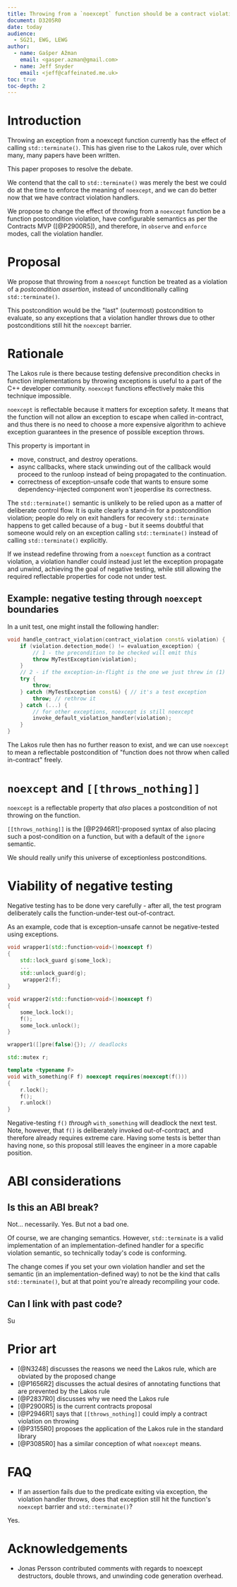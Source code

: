 ```yaml
---
title: Throwing from a `noexcept` function should be a contract violation.
document: D3205R0
date: today
audience:
  - SG21, EWG, LEWG
author:
  - name: Gašper Ažman
    email: <gasper.azman@gmail.com>
  - name: Jeff Snyder
    email: <jeff@caffeinated.me.uk>
toc: true
toc-depth: 2
---
```


<!--
TODO:
- remove the "Lakos Rule" references from the text.
- suggest throwing while an uncaught exception is in flight (such as from a
  destructor) is also a contract violation.
- bring up that we need to be able to enforce that handlers do not throw at
  compile time (Louis) - we have a paper for that, too
- mention that these kinds of postconditions need to be separately configurable

-->

# Introduction

Throwing an exception from a noexcept function currently has the effect of
calling `std::terminate()`. This has given rise to the Lakos rule, over which
many, many papers have been written.

This paper proposes to resolve the debate.

We contend that the call to `std::terminate()` was merely the best we could do
at the time to enforce the meaning of `noexcept`, and we can do better now that
we have contract violation handlers.

We propose to change the effect of throwing from a `noexcept` function be
a function postcondition violation, have configurable semantics as per the
Contracts MVP ([@P2900R5]), and therefore, in `observe` and `enforce` modes,
call the violation handler.

# Proposal

We propose that throwing from a `noexcept` function be treated as a violation
of a _postcondition assertion_, instead of unconditionally calling
`std::terminate()`.

This postcondition would be the "last" (outermost) postcondition to evaluate,
so any exceptions that a violation handler throws due to other postconditions
still hit the `noexcept` barrier.

# Rationale

The Lakos rule is there because testing defensive precondition checks in
function implementations by throwing exceptions is useful to a part of the C++
developer community. `noexcept` functions effectively make this technique
impossible.

`noexcept` is reflectable because it matters for exception safety. It means
that the function will not allow an exception to escape when called
in-contract, and thus there is no need to choose a more expensive algorithm to
achieve exception guarantees in the presence of possible exception throws.

This property is important in 

- move, construct, and destroy operations.
- async callbacks, where stack unwinding out of the callback would proceed to
  the runloop instead of being propagated to the continuation.
- correctness of exception-unsafe code that wants to ensure some
  dependency-injected component won't jeoperdise its correctness.

The `std::terminate()` semantic is unlikely to be relied upon as a matter of
deliberate control flow. It is quite clearly a stand-in for a postcondition
violation; people do rely on exit handlers for recovery `std::terminate`
happens to get called because of a bug - but it seems doubtful that someone
would rely on an exception calling `std::terminate()` instead of calling
`std::terminate()` explicitly.

If we instead redefine throwing from a `noexcept` function as a contract
violation, a violation handler could instead just let the exception propagate
and unwind, achieving the goal of negative testing, while still allowing the
required reflectable properties for code not under test.

## Example: negative testing through `noexcept` boundaries

In a unit test, one might install the following handler:

```cpp
void handle_contract_violation(contract_violation const& violation) {
    if (violation.detection_mode() != evaluation_exception) {
        // 1 - the precondition to be checked will emit this
        throw MyTestException(violation);
    }
    // 2 - if the exception-in-flight is the one we just threw in (1)
    try {
        throw;
    } catch (MyTestException const&) { // it's a test exception
        throw; // rethrow it
    } catch (...) {
        // for other exceptions, noexcept is still noexcept
        invoke_default_violation_handler(violation);
    }
}
```

The Lakos rule then has no further reason to exist, and we can use `noexcept`
to mean a reflectable postcondition of "function does not throw when called
in-contract" freely.

# `noexcept` and `[[throws_nothing]]`

`noexcept` is a reflectable property that _also_ places a postcondition of not
throwing on the function.

`[[throws_nothing]]` is the [@P2946R1]-proposed syntax of also placing such a
post-condition on a function, but with a default of the `ignore` semantic.

We should really unify this universe of exceptionless postconditions.

# Viability of negative testing

Negative testing has to be done very carefully - after all, the test program
deliberately calls the function-under-test out-of-contract.

As an example, code that is exception-unsafe cannot be negative-tested using exceptions.

```cpp
void wrapper1(std::function<void>()noexcept f)
{
    std::lock_guard g(some_lock);
    ...
    std::unlock_guard(g);
     wrapper2(f);
}

void wrapper2(std::function<void>()noexcept f)
{
    some_lock.lock();
    f();
    some_lock.unlock();
}

wrapper1([]pre(false){}); // deadlocks
```

```cpp
std::mutex r;

template <typename F>
void with_something(F f) noexcept requires(noexcept(f()))
{
    r.lock();
    f();
    r.unlock()
}
```

Negative-testing `f()` _through_ `with_something` will deadlock the next test.
Note, however, that `f()` is deliberately invoked out-of-contract, and
therefore already requires extreme care. Having some tests is better than
having none, so this proposal still leaves the engineer in a more capable
position.

# ABI considerations

## Is this an ABI break?

Not... necessarily. Yes. But not a bad one.

Of course, we are changing semantics. However, `std::terminate` is a valid
implementation of an implementation-defined handler for a specific violation
semantic, so technically today's code is conforming.

The change comes if you set your own violation handler and set the semantic (in
an implementation-defined way) to not be the kind that calls
`std::terminate()`, but at that point you're already recompiling your code.

## Can I link with past code?

Su

# Prior art

- [@N3248] discusses the reasons we need the Lakos rule, which are obviated by the proposed change
- [@P1656R2] discusses the actual desires of annotating functions that are prevented by the Lakos rule
- [@P2837R0] discusses why we need the Lakos rule
- [@P2900R5] is the current contracts proposal
- [@P2946R1] says that `[[throws_nothing]]` could imply a contract violation on throwing
- [@P3155R0] proposes the application of the Lakos rule in the standard library
- [@P3085R0] has a similar conception of what `noexcept` means.

# FAQ

- If an assertion fails due to the predicate exiting via exception, the
  violation handler throws, does that exception still hit the function's
  `noexcept` barrier and `std::terminate()`?

Yes.


# Acknowledgements

- Jonas Persson contributed comments with regards to noexcept destructors,
  double throws, and unwinding code generation overhead.
